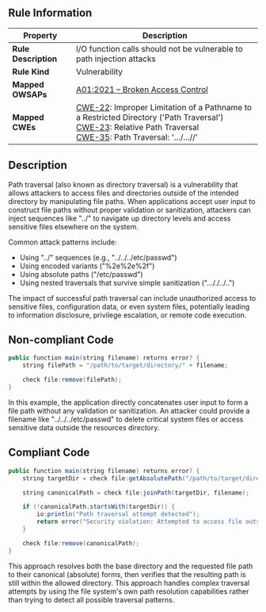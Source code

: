 ## Rule Information

| Property | Description |
|---------|-------------|
| **Rule Description** | I/O function calls should not be vulnerable to path injection attacks |
| **Rule Kind** | Vulnerability |
| **Mapped OWSAPs** | [A01:2021 – Broken Access Control](https://owasp.org/Top10/A01_2021-Broken_Access_Control/) |
| **Mapped CWEs** | [CWE-22](https://cwe.mitre.org/data/definitions/22.html): Improper Limitation of a Pathname to a Restricted Directory ('Path Traversal')<br>[CWE-23](https://cwe.mitre.org/data/definitions/23.html): Relative Path Traversal<br>[CWE-35](https://cwe.mitre.org/data/definitions/35.html): Path Traversal: '.../...//' |

## Description

Path traversal (also known as directory traversal) is a vulnerability that allows attackers to access files and directories outside of the intended directory by manipulating file paths. When applications accept user input to construct file paths without proper validation or sanitization, attackers can inject sequences like "../" to navigate up directory levels and access sensitive files elsewhere on the system.

Common attack patterns include:
- Using "../" sequences (e.g., "../../../etc/passwd")
- Using encoded variants ("%2e%2e%2f")
- Using absolute paths ("/etc/passwd")
- Using nested traversals that survive simple sanitization ("..././../..")

The impact of successful path traversal can include unauthorized access to sensitive files, configuration data, or even system files, potentially leading to information disclosure, privilege escalation, or remote code execution.

## Non-compliant Code

```java
public function main(string filename) returns error? {
    string filePath = "/path/to/target/directory/" + filename;

    check file:remove(filePath);
}
```

In this example, the application directly concatenates user input to form a file path without any validation or sanitization. An attacker could provide a filename like "../../../etc/passwd" to delete critical system files or access sensitive data outside the resources directory.

## Compliant Code

```java
public function main(string filename) returns error? {
    string targetDir = check file:getAbsolutePath("/path/to/target/directory/");

    string canonicalPath = check file:joinPath(targetDir, filename);

    if (!canonicalPath.startsWith(targetDir)) {
        io:println("Path traversal attempt detected");
        return error("Security violation: Attempted to access file outside allowed directory");
    }

    check file:remove(canonicalPath);
}
```

This approach resolves both the base directory and the requested file path to their canonical (absolute) forms, then verifies that the resulting path is still within the allowed directory. This approach handles complex traversal attempts by using the file system's own path resolution capabilities rather than trying to detect all possible traversal patterns.
